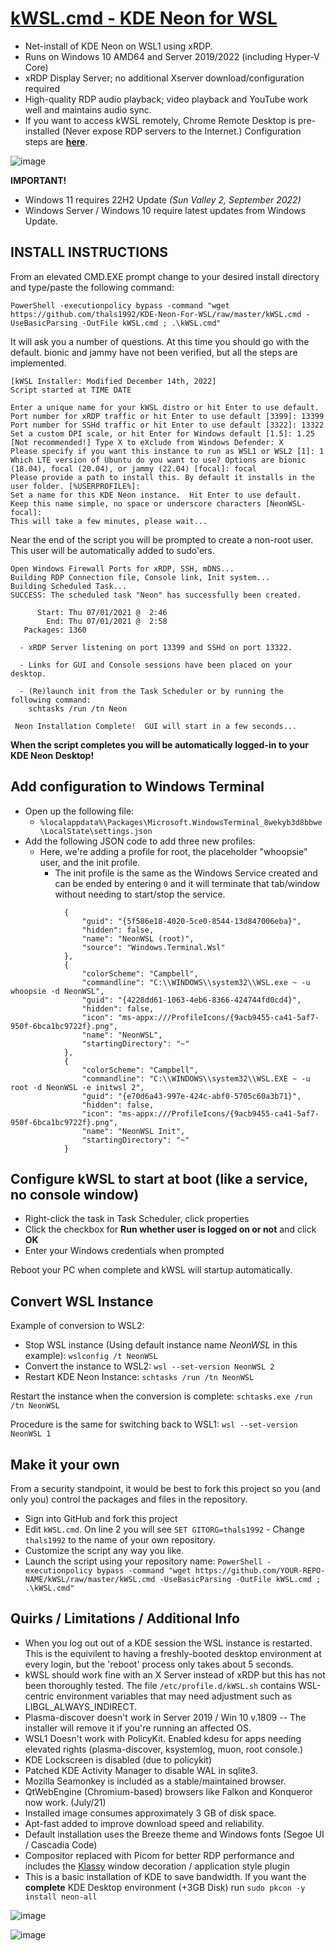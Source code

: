 # [kWSL.cmd - KDE Neon for WSL](https://github.com/thals1992/KDE-Neon-For-WSL)

- Net-install of KDE Neon on WSL1 using xRDP.
- Runs on Windows 10 AMD64 and Server 2019/2022 (including Hyper-V Core)
- xRDP Display Server; no additional Xserver download/configuration required
- High-quality RDP audio playback; video playback and YouTube work well and maintains audio sync.
- If you want to access kWSL remotely, Chrome Remote Desktop is pre-installed (Never expose RDP servers to the Internet.) Configuration steps are [**here**](https://github.com/thals1992/kWSL/wiki/Enable-Chrome-Remote-Desktop).

![image](https://user-images.githubusercontent.com/33142753/100149597-d3d57d80-2e74-11eb-899a-a7476b016e27.png)

**IMPORTANT!**

- Windows 11 requires 22H2 Update *(Sun Valley 2, September 2022)*
- Windows Server / Windows 10 require latest updates from Windows Update.

## INSTALL INSTRUCTIONS

From an elevated CMD.EXE prompt change to your desired install directory and type/paste the following command:

```
PowerShell -executionpolicy bypass -command "wget https://github.com/thals1992/KDE-Neon-For-WSL/raw/master/kWSL.cmd -UseBasicParsing -OutFile kWSL.cmd ; .\kWSL.cmd"
```

It will ask you a number of questions. At this time you should go with the default. bionic and jammy have not been verified, but all the steps are implemented.

```
[kWSL Installer: Modified December 14th, 2022]
Script started at TIME DATE

Enter a unique name for your kWSL distro or hit Enter to use default.
Port number for xRDP traffic or hit Enter to use default [3399]: 13399
Port number for SSHd traffic or hit Enter to use default [3322]: 13322
Set a custom DPI scale, or hit Enter for Windows default [1.5]: 1.25
[Not recommended!] Type X to eXclude from Windows Defender: X
Please specify if you want this instance to run as WSL1 or WSL2 [1]: 1
Which LTE version of Ubuntu do you want to use? Options are bionic (18.04), focal (20.04), or jammy (22.04) [focal]: focal
Please provide a path to install this. By default it installs in the user folder. [%USERPROFILE%]: 
Set a name for this KDE Neon instance.  Hit Enter to use default. 
Keep this name simple, no space or underscore characters [NeonWSL-focal]:
This will take a few minutes, please wait...
```

Near the end of the script you will be prompted to create a non-root user.  This user will be automatically added to sudo'ers.

```
Open Windows Firewall Ports for xRDP, SSH, mDNS...
Building RDP Connection file, Console link, Init system...
Building Scheduled Task...
SUCCESS: The scheduled task "Neon" has successfully been created.

      Start: Thu 07/01/2021 @  2:46
        End: Thu 07/01/2021 @  2:58
   Packages: 1360

  - xRDP Server listening on port 13399 and SSHd on port 13322.

  - Links for GUI and Console sessions have been placed on your desktop.

  - (Re)launch init from the Task Scheduler or by running the following command:
    schtasks /run /tn Neon

 Neon Installation Complete!  GUI will start in a few seconds...
```

**When the script completes you will be automatically logged-in to your KDE Neon Desktop!**

## Add configuration to Windows Terminal
- Open up the following file:
  - ````%localappdata%\Packages\Microsoft.WindowsTerminal_8wekyb3d8bbwe\LocalState\settings.json````
- Add the following JSON code to add three new profiles:
  - Here, we're adding a profile for root, the placeholder "whoopsie" user, and the init profile. 
    - The init profile is the same as the Windows Service created and can be ended by entering ```0``` and it will terminate that tab/window without needing to start/stop the service. 
```
            {
                "guid": "{5f586e18-4020-5ce0-8544-13d847006eba}",
                "hidden": false,
                "name": "NeonWSL (root)",
                "source": "Windows.Terminal.Wsl"
            },
            {
                "colorScheme": "Campbell",
                "commandline": "C:\\WINDOWS\\system32\\WSL.exe ~ -u whoopsie -d NeonWSL",
                "guid": "{4228dd61-1063-4eb6-8366-424744fd0cd4}",
                "hidden": false,
                "icon": "ms-appx:///ProfileIcons/{9acb9455-ca41-5af7-950f-6bca1bc9722f}.png",
                "name": "NeonWSL",
                "startingDirectory": "~"
            },
            {
                "colorScheme": "Campbell",
                "commandline": "C:\\WINDOWS\\system32\\WSL.EXE ~ -u root -d NeonWSL -e initwsl 2",
                "guid": "{e70d6a43-997e-424c-abf0-5705c60a3b71}",
                "hidden": false,
                "icon": "ms-appx:///ProfileIcons/{9acb9455-ca41-5af7-950f-6bca1bc9722f}.png",
                "name": "NeonWSL Init",
                "startingDirectory": "~"
            }
```
## Configure kWSL to start at boot (like a service, no console window)

- Right-click the task in Task Scheduler, click properties
- Click the checkbox for **Run whether user is logged on or not** and click **OK**
- Enter your Windows credentials when prompted

 Reboot your PC when complete and kWSL will startup automatically.

## Convert WSL Instance

Example of conversion to WSL2:

- Stop WSL instance (Using default instance name *NeonWSL* in this example):
 ````wslconfig /t NeonWSL````
- Convert the instance to WSL2:
 ````wsl --set-version NeonWSL 2````
- Restart KDE Neon Instance:
 ````schtasks /run /tn NeonWSL````

Restart the instance when the conversion is complete: `schtasks.exe /run /tn NeonWSL`

Procedure is the same for switching back to WSL1: ````wsl --set-version NeonWSL 1````

## Make it your own

From a security standpoint, it would be best to fork this project so you (and only you) control the packages and files in the repository.

- Sign into GitHub and fork this project
- Edit ```kWSL.cmd```.  On line 2 you will see ```SET GITORG=thals1992``` - Change ```thals1992``` to the name of your own repository.
- Customize the script any way you like.
- Launch the script using your repository name:
 ```PowerShell -executionpolicy bypass -command "wget https://github.com/YOUR-REPO-NAME/kWSL/raw/master/kWSL.cmd -UseBasicParsing -OutFile kWSL.cmd ; .\kWSL.cmd"```

## Quirks / Limitations / Additional Info

- When you log out out of a KDE session the WSL instance is restarted.  This is the equivilent to having a freshly-booted desktop environment at every login, but the 'reboot' process only takes about 5 seconds.  
- kWSL should work fine with an X Server instead of xRDP but this has not been thoroughly tested.  The file ```/etc/profile.d/kWSL.sh``` contains WSL-centric environment variables that may need adjustment such as LIBGL_ALWAYS_INDIRECT.
- Plasma-discover doesn't work in Server 2019 / Win 10 v.1809 -- The installer will remove it if you're running an affected OS.
- WSL1 Doesn't work with PolicyKit.  Enabled kdesu for apps needing elevated rights (plasma-discover, ksystemlog, muon, root console.)
- KDE Lockscreen is disabled (due to policykit)  
- Patched KDE Activity Manager to disable WAL in sqlite3.
- Mozilla Seamonkey is included as a stable/maintained browser.
- QtWebEngine (Chromium-based) browsers like Falkon and Konqueror now work. (July/21)
- Installed image consumes approximately 3 GB of disk space.
- Apt-fast added to improve download speed and reliability.
- Default installation uses the Breeze theme and Windows fonts (Segoe UI / Cascadia Code)
- Compositor replaced with Picom for better RDP performance and includes the [Klassy](https://www.reddit.com/r/kde/comments/wju5g9/klassy_v40_window_decoration_application_style/) window decoration / application style plugin
- This is a basic installation of KDE to save bandwidth.  If you want the **complete** KDE Desktop environment (+3GB Disk) run ```sudo pkcon -y install neon-all```

![image](https://user-images.githubusercontent.com/33142753/100148485-33cb2480-2e73-11eb-932b-54e34b445575.png)

![image](https://user-images.githubusercontent.com/33142753/100385367-c21ce300-2ff8-11eb-9276-6f51b366839f.png)
